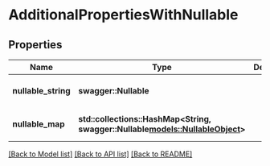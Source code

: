 # AdditionalPropertiesWithNullable

## Properties
Name | Type | Description | Notes
------------ | ------------- | ------------- | -------------
**nullable_string** | **swagger::Nullable<String>** |  | [optional] [default to None]
**nullable_map** | **std::collections::HashMap<String, swagger::Nullable<models::NullableObject>>** |  | [optional] [default to None]

[[Back to Model list]](../README.md#documentation-for-models) [[Back to API list]](../README.md#documentation-for-api-endpoints) [[Back to README]](../README.md)


